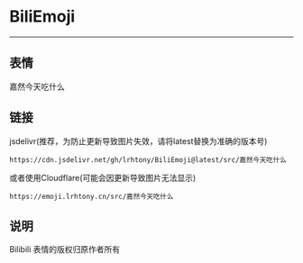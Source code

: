 # BiliEmoji
---
## 表情
嘉然今天吃什么
## 链接
jsdelivr(推荐，为防止更新导致图片失效，请将latest替换为准确的版本号)
```
https://cdn.jsdelivr.net/gh/lrhtony/BiliEmoji@latest/src/嘉然今天吃什么
```
或者使用Cloudflare(可能会因更新导致图片无法显示)
```
https://emoji.lrhtony.cn/src/嘉然今天吃什么
```
## 说明
Bilibili 表情的版权归原作者所有
